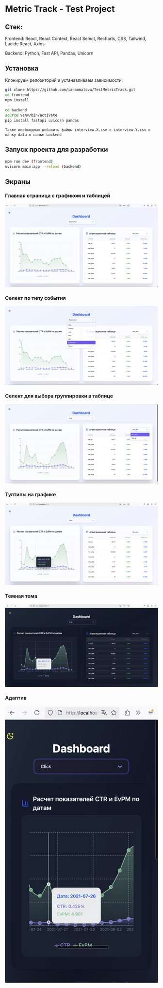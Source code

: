 # Metric Track - Test Project

## Стек:

Frontend: React, React Context, React Select, Recharts, CSS, Tailwind, Lucide React, Axios

Backend: Python, Fast API, Pandas, Unicorn

## Установка

Клонируем репозиторий и устанавливаем зависимости:

```bash
git clone https://github.com/ianaomalova/TestMetricTrack.git
cd frontend
npm install

cd backend
source venv/bin/activate
pip install fastapi uvicorn pandas

```

```
Также необходимо добавить файлы interview.X.csv и interview.Y.csv в папку data в папке backend
```

## Запуск проекта для разработки

```bash
npm run dev (frontend)
uvicorn main:app --reload (backend)
```

## Экраны

### Главная страница с графиком и таблицей

![Главная страница с графиком и таблицей](frontend/public/screenshots/one.jpg)

### Селект по типу события

![Селект по типу события](frontend/public/screenshots/two.jpg)

### Селект для выбора группировки в таблице

![Селект для выбора группировки в таблице](frontend/public/screenshots/three.jpg)

### Тултипы на графике

![Тултипы на графике](frontend/public/screenshots/four.jpg)

### Темная тема

![Темная тема](frontend/public/screenshots/five.jpg)

### Адаптив

![Адаптив](frontend/public/screenshots/six.jpg)
